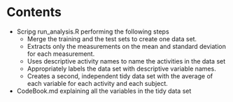 # Contents
* Scripg run_analysis.R performing the following steps
    + Merge the training and the test sets to create one data set.
    + Extracts only the measurements on the mean and standard deviation for each measurement. 
    + Uses descriptive activity names to name the activities in the data set
    + Appropriately labels the data set with descriptive variable names. 
    + Creates a second, independent tidy data set with the average of each variable for each activity and each subject.
* CodeBook.md explaining all the variables in the tidy data set
